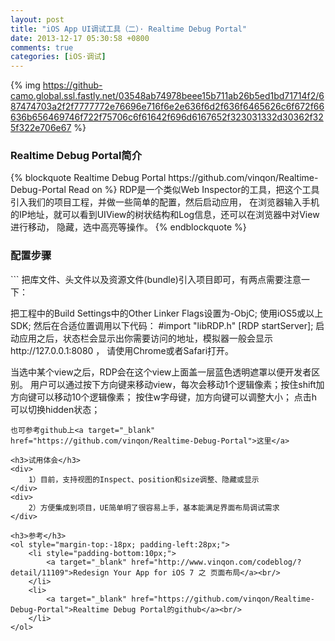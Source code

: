 ```yaml
---
layout: post
title: "iOS App UI调试工具（二）· Realtime Debug Portal"
date: 2013-12-17 05:30:58 +0800
comments: true
categories: [iOS·调试]
---
```

{% img https://github-camo.global.ssl.fastly.net/03548ab74978beee15b711ab26b5ed1bd71714f2/687474703a2f2f7777772e76696e716f6e2e636f6d2f636f6465626c6f672f66636b656469746f722f75706c6f61642f696d6167652f323031332d30362f325f322e706e67 %}
<h3>Realtime Debug Portal简介</h3>
{% blockquote Realtime Debug Portal https://github.com/vinqon/Realtime-Debug-Portal Read on %}
RDP是一个类似Web Inspector的工具，把这个工具引入我们的项目工程，并做一些简单的配置，然后启动应用，
在浏览器输入手机的IP地址，就可以看到UIView的树状结构和Log信息，还可以在浏览器中对View进行移动，
隐藏，选中高亮等操作。
{% endblockquote %}
<!--more-->

<h3>配置步骤</h3>
```
把库文件、头文件以及资源文件(bundle)引入项目即可，有两点需要注意一下：

把工程中的Build Settings中的Other Linker Flags设置为-ObjC;
使用iOS5或以上SDK;
然后在合适位置调用以下代码：
#import "libRDP.h"
[RDP startServer];
启动应用之后，状态栏会显示出你需要访问的地址，模拟器一般会显示http://127.0.0.1:8080 ，
请使用Chrome或者Safari打开。

当选中某个view之后，RDP会在这个view上面盖一层蓝色透明遮罩以便开发者区别。
用户可以通过按下方向键来移动view，每次会移动1个逻辑像素；按住shift加方向键可以移动10个逻辑像素；
按住w字母键，加方向键可以调整大小；
点击h可以切换hidden状态；
```
也可参考github上<a target="_blank" href="https://github.com/vinqon/Realtime-Debug-Portal">这里</a>

<h3>试用体会</h3>
<div>
	1）目前，支持视图的Inspect、position和size调整、隐藏或显示
</div>
<div>
    2）方便集成到项目，UE简单明了很容易上手，基本能满足界面布局调试需求
</div>

<h3>参考</h3>
<ol style="margin-top:-18px; padding-left:28px;">
	<li style="padding-bottom:10px;">
	    <a target="_blank" href="http://www.vinqon.com/codeblog/?detail/11109">Redesign Your App for iOS 7 之 页面布局</a><br/>
	</li>
	<li>
	    <a target="_blank" href="https://github.com/vinqon/Realtime-Debug-Portal">Realtime Debug Portal的github</a><br/>
	</li>
</ol>

